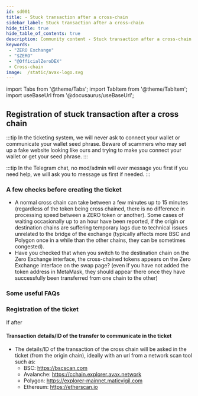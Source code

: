 ```yaml
---
id: sd001
title: - Stuck transaction after a cross-chain
sidebar_label: Stuck transaction after a cross-chain
hide_title: true
hide_table_of_contents: true
description: Community content - Stuck transaction after a cross-chain
keywords:
 - "ZERO Exchange"
 - "$ZERO"
 - "@OfficialZeroDEX"
 - Cross-chain
image:  /static/avax-logo.svg
---
```


import Tabs from '@theme/Tabs';
import TabItem from '@theme/TabItem';
import useBaseUrl from '@docusaurus/useBaseUrl';


## Registration of stuck transaction after a cross chain

:::tip
In the ticketing system, we will never ask to connect your wallet or communicate your wallet seed phrase.  Beware of scammers who may set up a fake website looking like ours and trying to make you connect your wallet or get your seed phrase.
:::

:::tip
In the Telegram chat, no mod/admin will ever message you first if you need help, we will ask you to message us first if needed. 
:::

### A few checks before creating the ticket
* A normal cross chain can take between a few minutes up to 15 minutes (regardless of the token being cross chained, there is no difference in processing speed between a ZERO token or another).  Some cases of waiting occasionally up to an hour have been reported, if the origin or destination chains are suffering temporary lags due to technical issues unrelated to the bridge of the exchange (typically affects more BSC and Polygon once in a while than the other chains, they can be sometimes congested).
* Have you checked that when you switch to the destination chain on the Zero Exchange interface, the cross-chained tokens appears on the Zero Exchange interface on the swap page? (even if you have not added the token address in MetaMask, they should appear there once they have successfully been transferred from one chain to the other)


### Some useful FAQs



### Registration of the ticket
If after 


#### Transaction details/ID of the transfer to communicate in the ticket
* The details/ID of the transaction of the cross chain will be asked in the ticket (from the origin chain), ideally with an url from a network scan tool such as:
  * BSC: https://bscscan.com
  * Avalanche: https://cchain.explorer.avax.network
  * Polygon: https://explorer-mainnet.maticvigil.com
  * Ethereum: https://etherscan.io

